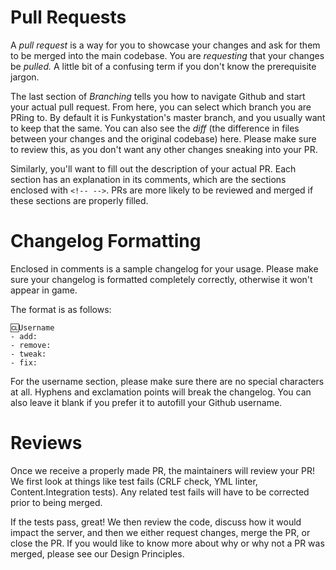 # Pull Requests

A *pull request* is a way for you to showcase your changes and ask for them to be merged into the main codebase. You are *requesting* that your changes be *pulled.* A little bit of a confusing term if you don't know the prerequisite jargon. 

The last section of *Branching* tells you how to navigate Github and start your actual pull request. From here, you can select which branch you are PRing to. By default it is Funkystation's master branch, and you usually want to keep that the same. 
You can also see the *diff* (the difference in files between your changes and the original codebase) here. Please make sure to review this, as you don't want any other changes sneaking into your PR. 

Similarly, you'll want to fill out the description of your actual PR. Each section has an explanation in its comments, which are the sections enclosed with `<!-- -->`. PRs are more likely to be reviewed and merged if these sections are properly filled. 
# Changelog Formatting

Enclosed in comments is a sample changelog for your usage. Please make sure your changelog is formatted completely correctly, otherwise it won't appear in game.

The format is as follows: 
```
🆑Username
- add: 
- remove: 
- tweak: 
- fix: 
```

For the username section, please make sure there are no special characters at all. Hyphens and exclamation points will break the changelog. You can also leave it blank if you prefer it to autofill your Github username. 
# Reviews

Once we receive a properly made PR, the maintainers will review your PR! We first look at things like test fails (CRLF check, YML linter, Content.Integration tests). Any related test fails will have to be corrected prior to being merged. 

If the tests pass, great! We then review the code, discuss how it would impact the server, and then we either request changes, merge the PR, or close the PR. If you would like to know more about why or why not a PR was merged, please see our Design Principles. 